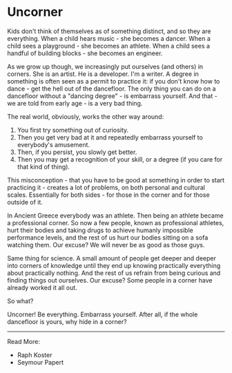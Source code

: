 # Uncorner

Kids don't think of themselves as of something distinct, and so they are everything. When a child hears music - she becomes a dancer. When a child sees a playground - she becomes an athlete. When a child sees a handful of building blocks - she becomes an engineer.

As we grow up though, we increasingly put ourselves (and others) in corners. She is an artist. He is a developer. I'm a writer.
A degree in something is often seen as a permit to practice it: if you don't know how to dance - get the hell out of the dancefloor. The only thing you can do on a dancefloor without a "dancing degree" - is embarrass yourself. And that - we are told from early age - is a very bad thing.

The real world, obviously,  works the other way around:
1. You first try something out of curiosity.
2. Then you get very bad at it and repeatedly embarrass yourself to everybody's amusement.
3. Then, if you persist, you slowly get better.
4. Then you may get a recognition of your skill, or a degree (if you care for that kind of thing).

This misconception - that you have to be good at something in order to start practicing it - creates a lot of problems, on both personal and cultural scales. Essentially for both sides - for those in the corner and for those outside of it.

In Ancient Greece everybody was an athlete. Then being an athlete became a professional corner. So now a few people, known as professional athletes, hurt their bodies and taking drugs to achieve humanly impossible performance levels, and the rest of us hurt our bodies sitting on a sofa watching them. Our excuse? We will never be as good as those guys.

Same thing for science. A small amount of people get deeper and deeper into corners of knowledge until they end up knowing practically everything about practically nothing. And the rest of us refrain from being curious and finding things out ourselves. Our excuse? Some people in a corner have already worked it all out. 

So what?

Uncorner! Be everything. Embarrass yourself. After all, if the whole dancefloor is yours, why hide in a corner?


* * *
Read More:
* Raph Koster
* Seymour Papert

